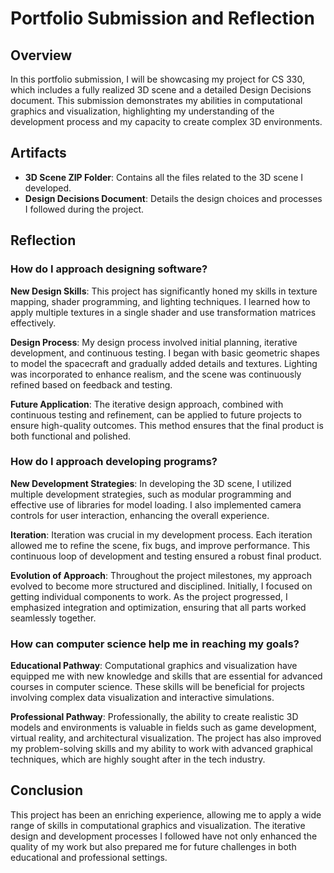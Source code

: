 # Portfolio Submission and Reflection

## Overview

In this portfolio submission, I will be showcasing my project for CS 330, which includes a fully realized 3D scene and a detailed Design Decisions document. This submission demonstrates my abilities in computational graphics and visualization, highlighting my understanding of the development process and my capacity to create complex 3D environments.

## Artifacts

- **3D Scene ZIP Folder**: Contains all the files related to the 3D scene I developed.
- **Design Decisions Document**: Details the design choices and processes I followed during the project.

## Reflection

### How do I approach designing software?

**New Design Skills**: This project has significantly honed my skills in texture mapping, shader programming, and lighting techniques. I learned how to apply multiple textures in a single shader and use transformation matrices effectively. 

**Design Process**: My design process involved initial planning, iterative development, and continuous testing. I began with basic geometric shapes to model the spacecraft and gradually added details and textures. Lighting was incorporated to enhance realism, and the scene was continuously refined based on feedback and testing.

**Future Application**: The iterative design approach, combined with continuous testing and refinement, can be applied to future projects to ensure high-quality outcomes. This method ensures that the final product is both functional and polished.

### How do I approach developing programs?

**New Development Strategies**: In developing the 3D scene, I utilized multiple development strategies, such as modular programming and effective use of libraries for model loading. I also implemented camera controls for user interaction, enhancing the overall experience.

**Iteration**: Iteration was crucial in my development process. Each iteration allowed me to refine the scene, fix bugs, and improve performance. This continuous loop of development and testing ensured a robust final product.

**Evolution of Approach**: Throughout the project milestones, my approach evolved to become more structured and disciplined. Initially, I focused on getting individual components to work. As the project progressed, I emphasized integration and optimization, ensuring that all parts worked seamlessly together.

### How can computer science help me in reaching my goals?

**Educational Pathway**: Computational graphics and visualization have equipped me with new knowledge and skills that are essential for advanced courses in computer science. These skills will be beneficial for projects involving complex data visualization and interactive simulations.

**Professional Pathway**: Professionally, the ability to create realistic 3D models and environments is valuable in fields such as game development, virtual reality, and architectural visualization. The project has also improved my problem-solving skills and my ability to work with advanced graphical techniques, which are highly sought after in the tech industry.

## Conclusion

This project has been an enriching experience, allowing me to apply a wide range of skills in computational graphics and visualization. The iterative design and development processes I followed have not only enhanced the quality of my work but also prepared me for future challenges in both educational and professional settings.
